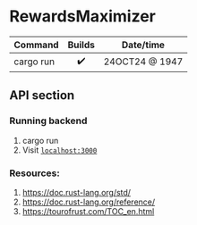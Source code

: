 # RewardsMaximizer

| Command           | Builds                   | Date/time      | 
| :---------------- | :------:                 | :------:       |
| cargo run         |   :heavy_check_mark:     | 24OCT24 @ 1947 | 

## API section
### Running backend
1. cargo run
2. Visit [`localhost:3000`](http://localhost:4000)

### Resources:
1. https://doc.rust-lang.org/std/
2. https://doc.rust-lang.org/reference/
3. https://tourofrust.com/TOC_en.html 